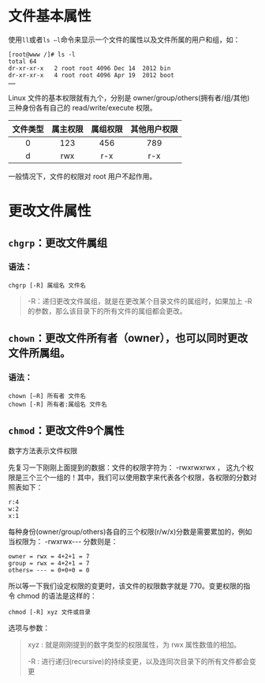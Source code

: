 
# 文件基本属性
使用`ll`或者`ls –l`命令来显示一个文件的属性以及文件所属的用户和组，如：

```shell
[root@www /]# ls -l
total 64
dr-xr-xr-x   2 root root 4096 Dec 14  2012 bin
dr-xr-xr-x   4 root root 4096 Apr 19  2012 boot
……
```

Linux 文件的基本权限就有九个，分别是 owner/group/others(拥有者/组/其他) 三种身份各有自己的 read/write/execute 权限。

文件类型|属主权限|属组权限|其他用户权限
:---:|:---:|:---:|:---:
0|123|456|789
d|rwx|r-x|r-x

一般情况下，文件的权限对 root 用户不起作用。

# 更改文件属性

## `chgrp`：更改文件属组

### 语法：

```shell
chgrp [-R] 属组名 文件名
```

> -R：递归更改文件属组，就是在更改某个目录文件的属组时，如果加上 -R 的参数，那么该目录下的所有文件的属组都会更改。 

## `chown`：更改文件所有者（owner），也可以同时更改文件所属组。

### 语法：

```shell
chown [–R] 所有者 文件名
chown [-R] 所有者:属组名 文件名
```

## `chmod`：更改文件9个属性

数字方法表示文件权限

先复习一下刚刚上面提到的数据：文件的权限字符为： -rwxrwxrwx ， 这九个权限是三个三个一组的！其中，我们可以使用数字来代表各个权限，各权限的分数对照表如下：

    r:4
    w:2
    x:1

每种身份(owner/group/others)各自的三个权限(r/w/x)分数是需要累加的，例如当权限为： -rwxrwx--- 分数则是：

    owner = rwx = 4+2+1 = 7
    group = rwx = 4+2+1 = 7
    others= --- = 0+0+0 = 0

所以等一下我们设定权限的变更时，该文件的权限数字就是 770。变更权限的指令 chmod 的语法是这样的：

```shell
chmod [-R] xyz 文件或目录
```

选项与参数：

> xyz : 就是刚刚提到的数字类型的权限属性，为 rwx 属性数值的相加。
> 
> -R : 进行递归(recursive)的持续变更，以及连同次目录下的所有文件都会变更

